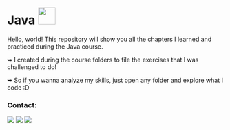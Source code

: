 # Java <img src="https://cdn.jsdelivr.net/gh/devicons/devicon/icons/java/java-original.svg" width="40" height="40" />
                    
Hello, world! This repository will show you all the chapters I learned and practiced during the Java course. 
  
  ➥ I created during the course folders to file the exercises that I was challenged to do! 
  
  ➥ So if you wanna analyze my skills, just open any folder and explore what I code :D 

### Contact:

<div>
<a href="https://www.instagram.com/diofer/" target="_blank"><img src="https://img.shields.io/badge/-Instagram-%23E4405F?style=for-the-badge&logo=instagram&logoColor=white" target="_blank"></a>
<a href = "mailto:dioferteonilo@gmail.com"><img src="https://img.shields.io/badge/Gmail-D14836?style=for-the-badge&logo=gmail&logoColor=white" target="_blank"></a>
<a href="https://www.linkedin.com/in/dioferteonilo/" target="_blank"><img src="https://img.shields.io/badge/-LinkedIn-%230077B5?style=for-the-badge&logo=linkedin&logoColor=white" target="_blank"></a>   
</div>
